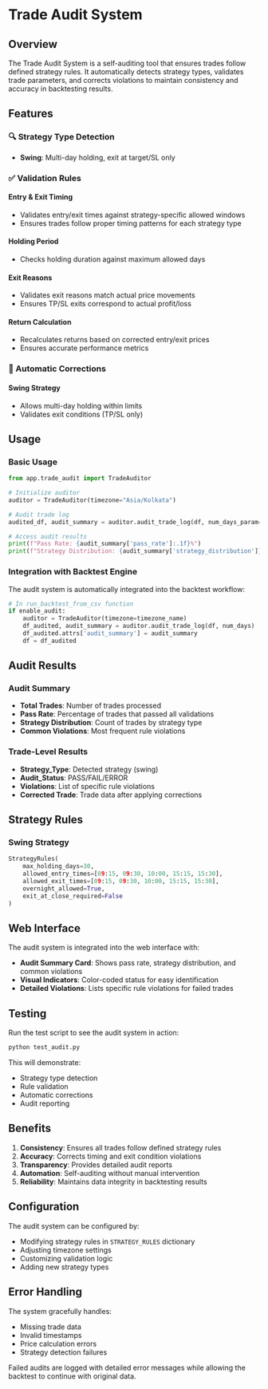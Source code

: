 # Trade Audit System

## Overview

The Trade Audit System is a self-auditing tool that ensures trades follow defined strategy rules. It automatically detects strategy types, validates trade parameters, and corrects violations to maintain consistency and accuracy in backtesting results.

## Features

### 🔍 Strategy Type Detection
- **Swing**: Multi-day holding, exit at target/SL only

### ✅ Validation Rules

#### Entry & Exit Timing
- Validates entry/exit times against strategy-specific allowed windows
- Ensures trades follow proper timing patterns for each strategy type

#### Holding Period
- Checks holding duration against maximum allowed days

#### Exit Reasons
- Validates exit reasons match actual price movements
- Ensures TP/SL exits correspond to actual profit/loss

#### Return Calculation
- Recalculates returns based on corrected entry/exit prices
- Ensures accurate performance metrics

### 🔧 Automatic Corrections

#### Swing Strategy
- Allows multi-day holding within limits
- Validates exit conditions (TP/SL only)

## Usage

### Basic Usage

```python
from app.trade_audit import TradeAuditor

# Initialize auditor
auditor = TradeAuditor(timezone="Asia/Kolkata")

# Audit trade log
audited_df, audit_summary = auditor.audit_trade_log(df, num_days_param=5)

# Access audit results
print(f"Pass Rate: {audit_summary['pass_rate']:.1f}%")
print(f"Strategy Distribution: {audit_summary['strategy_distribution']}")
```

### Integration with Backtest Engine

The audit system is automatically integrated into the backtest workflow:

```python
# In run_backtest_from_csv function
if enable_audit:
    auditor = TradeAuditor(timezone=timezone_name)
    df_audited, audit_summary = auditor.audit_trade_log(df, num_days)
    df_audited.attrs['audit_summary'] = audit_summary
    df = df_audited
```

## Audit Results

### Audit Summary
- **Total Trades**: Number of trades processed
- **Pass Rate**: Percentage of trades that passed all validations
- **Strategy Distribution**: Count of trades by strategy type
- **Common Violations**: Most frequent rule violations

### Trade-Level Results
- **Strategy_Type**: Detected strategy (swing)
- **Audit_Status**: PASS/FAIL/ERROR
- **Violations**: List of specific rule violations
- **Corrected Trade**: Trade data after applying corrections

## Strategy Rules

### Swing Strategy
```python
StrategyRules(
    max_holding_days=30,
    allowed_entry_times=[09:15, 09:30, 10:00, 15:15, 15:30],
    allowed_exit_times=[09:15, 09:30, 10:00, 15:15, 15:30],
    overnight_allowed=True,
    exit_at_close_required=False
)
```

## Web Interface

The audit system is integrated into the web interface with:

- **Audit Summary Card**: Shows pass rate, strategy distribution, and common violations
- **Visual Indicators**: Color-coded status for easy identification
- **Detailed Violations**: Lists specific rule violations for failed trades

## Testing

Run the test script to see the audit system in action:

```bash
python test_audit.py
```

This will demonstrate:
- Strategy type detection
- Rule validation
- Automatic corrections
- Audit reporting

## Benefits

1. **Consistency**: Ensures all trades follow defined strategy rules
2. **Accuracy**: Corrects timing and exit condition violations
3. **Transparency**: Provides detailed audit reports
4. **Automation**: Self-auditing without manual intervention
5. **Reliability**: Maintains data integrity in backtesting results

## Configuration

The audit system can be configured by:

- Modifying strategy rules in `STRATEGY_RULES` dictionary
- Adjusting timezone settings
- Customizing validation logic
- Adding new strategy types

## Error Handling

The system gracefully handles:
- Missing trade data
- Invalid timestamps
- Price calculation errors
- Strategy detection failures

Failed audits are logged with detailed error messages while allowing the backtest to continue with original data.

